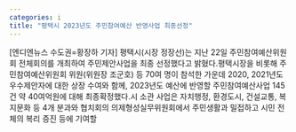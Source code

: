 ```yaml
---
categories: i
title: "평택시 2023년도 주민참여예산 반영사업 최종선정"
---
```

[엔디엔뉴스 수도권=황장하 기자] 평택시(시장 정장선)는 지난 22일 주민참여예산위원회 전체회의를 개최하여 주민제안사업을 최종 선정했다고 밝혔다.평택시장을 비롯해 주민참여예산위원회 위원(위원장 조군호) 등 70여 명이 참석한 가운데 2020, 2021년도 우수제안자에 대한 상장 수여와 함께, 2023년도 예산에 반영할 주민참여예산사업 145건 약 40여억원에 대해 최종확정했다.시 소관 사업은 자치행정, 환경도시, 건설교통, 복지문화 등 4개 분과와 협치회의 의제형성실무위원회에서 주민생활과 밀접하고 시민 전체의 복리 증진 등에 기여할